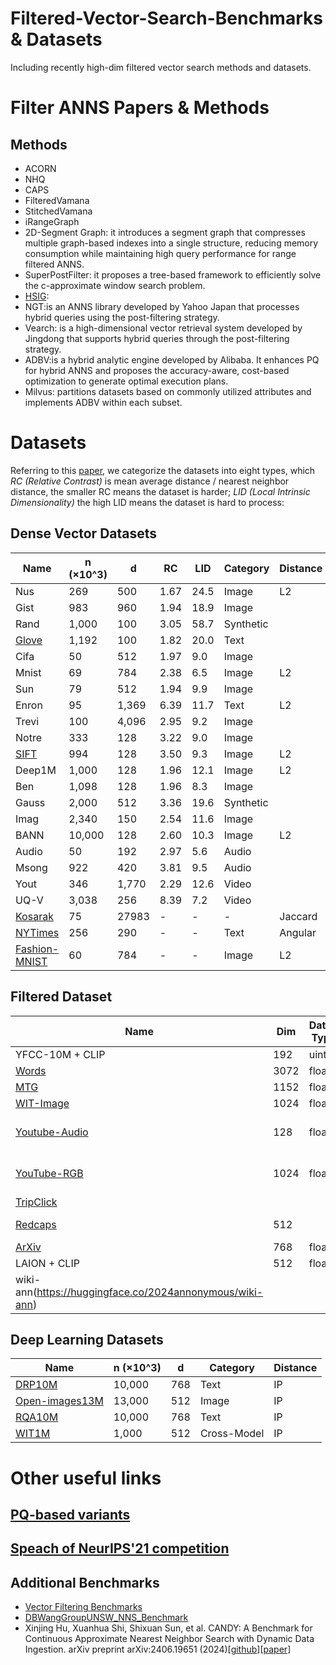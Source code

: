 # Filtered-Vector-Search-Benchmarks & Datasets
Including recently high-dim filtered vector search methods and datasets.

# Filter ANNS Papers & Methods
## Methods
- ACORN
- NHQ
- CAPS
- FilteredVamana
- StitchedVamana
- iRangeGraph
- 2D-Segment Graph: it introduces a segment graph that compresses multiple graph-based indexes into a single structure, reducing memory consumption while maintaining high query performance for range filtered ANNS.
- SuperPostFilter: it proposes a tree-based framework to efficiently solve the c-approximate window search problem.
- [HSIG](https://arxiv.org/abs/2412.02448):
- NGT:is an ANNS library developed by Yahoo Japan that processes hybrid queries using the post-filtering strategy.
- Vearch: is a high-dimensional vector retrieval system developed by Jingdong that supports hybrid queries through the post-filtering strategy.
- ADBV:is a hybrid analytic engine developed by Alibaba. It enhances PQ for hybrid ANNS and proposes the accuracy-aware, cost-based optimization to generate optimal execution plans.
- Milvus: partitions datasets based on commonly utilized attributes and implements ADBV within each subset.
# Datasets
Referring to this [paper](https://ieeexplore.ieee.org/abstract/document/8681160), we categorize the datasets into eight types, which *RC (Relative Contrast)* is mean average distance / nearest neighbor distance, the smaller RC means the dataset is harder; *LID (Local Intrinsic Dimensionality)* the high LID means the dataset is hard to process:
## Dense Vector Datasets
| Name   | n (×10^3) | d    | RC   | LID  | Category  |Distance|S-hardness|
|--------|-----------|------|------|------|------------|------------|------------|
| Nus   | 269       | 500  | 1.67 | 24.5 | Image      |L2|
| Gist  | 983       | 960  | 1.94 | 18.9 | Image      ||
| Rand  | 1,000     | 100  | 3.05 | 58.7 | Synthetic  ||
| [Glove](https://github.com/stanfordnlp/GloVe) | 1,192     | 100  | 1.82 | 20.0 | Text       ||
| Cifa   | 50        | 512  | 1.97 | 9.0  | Image      ||
| Mnist  | 69        | 784  | 2.38 | 6.5  | Image      |L2|
| Sun    | 79        | 512  | 1.94 | 9.9  | Image      ||
| Enron  | 95        | 1,369| 6.39 | 11.7 | Text       |L2|
| Trevi  | 100       | 4,096| 2.95 | 9.2  | Image      ||
| Notre  | 333       | 128  | 3.22 | 9.0  | Image      ||
| [SIFT](http://corpus-texmex.irisa.fr/)| 994       | 128  | 3.50 | 9.3  | Image      |L2|
| Deep1M   | 1,000     | 128  | 1.96 | 12.1 | Image      |L2|
| Ben    | 1,098     | 128  | 1.96 | 8.3  | Image      ||
| Gauss  | 2,000     | 512  | 3.36 | 19.6 | Synthetic  ||
| Imag   | 2,340     | 150  | 2.54 | 11.6 | Image      ||
| BANN   | 10,000    | 128  | 2.60 | 10.3 | Image      |L2|
| Audio  | 50        | 192  | 2.97 | 5.6  | Audio      ||
| Msong  | 922       | 420  | 3.81 | 9.5  | Audio      ||
| Yout   | 346       | 1,770| 2.29 | 12.6 | Video      ||
| UQ-V   | 3,038     | 256  | 8.39 | 7.2  | Video      ||
| [Kosarak](http://fimi.uantwerpen.be/data/)| 75 | 27983 | - | -  | -     |Jaccard|
|[NYTimes](https://archive.ics.uci.edu/dataset/164/bag+of+words)|256| 290 | - | -  | Text|Angular|
|[Fashion-MNIST](https://github.com/zalandoresearch/fashion-mnist)|60|784| - | -  | Image|L2|


## Filtered Dataset
| Name   | Dim | Data-Type  |Category|Distance|Attribute type|# of Attribute|
|--------|-----------|------|------|------|------|------|
| YFCC-10M + CLIP| 192| uint8|Image|L2|
| [Words](https://huggingface.co/datasets/efarrall/word_embeddings/tree/main)| 3072| float|Text||
| [MTG](https://huggingface.co/datasets/TrevorJS/mtg-scryfall-cropped-art-embeddings-open-clip-ViT-SO400M-14-SigLIP-384)| 1152| float| Image||
| [WIT-Image](https://www.kaggle.com/c/wikipedia-image-caption/data)| 1024| float| Image||
| [Youtube-Audio](https://research.google.com/youtube8m/download.html) | 128| float| Audio||publish time, # of views|
| [YouTube-RGB](https://research.google.com/youtube8m/download.html) | 1024| float| Video||# of likes, # of comments|
| [TripClick](https://tripdatabase.github.io/tripclick/) ||| Text||
| [Redcaps](https://github.com/JoshEngels/RangeFilteredANN) | 512|| Multi-modality||
| [ArXiv](https://huggingface.co/datasets/malteos/aspect-paper-embeddings) | 768| float| Text||
| LAION + CLIP| 512| float| Image||
| wiki-ann(https://huggingface.co/2024annonymous/wiki-ann)|||

## Deep Learning Datasets
| Name   | n (×10^3) | d    |Category|Distance|
|--------|-----------|------|------|------|
|[DRP10M](https://github.com/IntelLabs/VectorSearchDatasets/tree/main/dpr)|10,000|768| Text|IP|
|[Open-images13M](https://github.com/IntelLabs/VectorSearchDatasets/tree/main/dpr)|13,000|512| Image|IP|
|[RQA10M](https://github.com/IntelLabs/VectorSearchDatasets/tree/main/dpr)|10,000|768| Text|IP|
|[WIT1M](https://github.com/IntelLabs/VectorSearchDatasets/tree/main/dpr)|1,000|512| Cross-Model|IP|
    
# Other useful links
## [PQ-based variants](https://raw.githubusercontent.com/wiki/facebookresearch/faiss/PQ_variants_Faiss_annotated.png)
## [Speach of NeurIPS'21 competition](https://neurips.cc/virtual/2023/competition/66587)
## Additional Benchmarks
- [Vector Filtering Benchmarks](https://github.com/qdrant/ann-filtering-benchmark-datasets)
- [DBWangGroupUNSW_NNS_Benchmark](https://github.com/DBAIWangGroup/nns_benchmark)
- Xinjing Hu, Xuanhua Shi, Shixuan Sun, et al. CANDY: A Benchmark for Continuous Approximate Nearest Neighbor Search with Dynamic Data Ingestion. arXiv preprint arXiv:2406.19651 (2024)[[github](https://github.com/intellistream/CANDY-Benchmark)][[paper](https://arxiv.org/pdf/2406.19651)]

